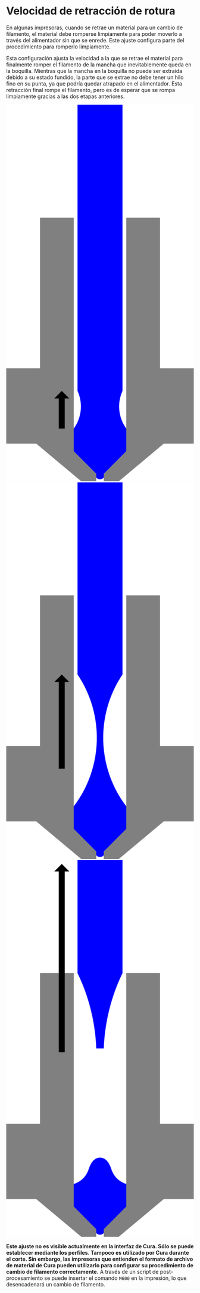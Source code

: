 Velocidad de retracción de rotura
====
En algunas impresoras, cuando se retrae un material para un cambio de filamento, el material debe romperse limpiamente para poder moverlo a través del alimentador sin que se enrede. Este ajuste configura parte del procedimiento para romperlo limpiamente.

Esta configuración ajusta la velocidad a la que se retrae el material para finalmente romper el filamento de la mancha que inevitablemente queda en la boquilla. Mientras que la mancha en la boquilla no puede ser extraída debido a su estado fundido, la parte que se extrae no debe tener un hilo fino en su punta, ya que podría quedar atrapado en el alimentador. Esta retracción final rompe el filamento, pero es de esperar que se rompa limpiamente gracias a las dos etapas anteriores.

![En primer lugar, el material se retrae para que deje de rezumar](../images/filament_switch_anti_ooze.svg)
![En segundo lugar, el filamento se retrae lentamente para dibujar un hilo fino que sea fácil de romper y dejar que este hilo se solidifique](../images/filament_switch_break_preparation.svg)
![En tercer lugar, el filamento se retrae rápidamente para romperlo](../images/filament_switch_break.svg)

**Este ajuste no es visible actualmente en la interfaz de Cura. Sólo se puede establecer mediante los perfiles. Tampoco es utilizado por Cura durante el corte. Sin embargo, las impresoras que entienden el formato de archivo de material de Cura pueden utilizarlo para configurar su procedimiento de cambio de filamento correctamente.** A través de un script de post-procesamiento se puede insertar el comando `M600` en la impresión, lo que desencadenará un cambio de filamento.